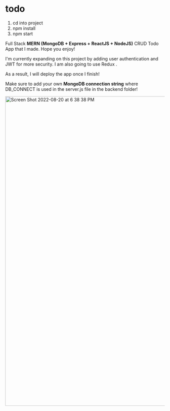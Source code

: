 # todo
1. cd into project
2. npm install
3. npm start

Full Stack **MERN (MongoDB + Express + ReactJS + NodeJS)** CRUD Todo App that I made. Hope you enjoy! 

I'm currently expanding on this project by adding user authentication and JWT for more security. I am also going to use Redux . 

As a result, I will deploy the app once I finish!

Make sure to add your own **MongoDB connection string** where DB_CONNECT is used in the server.js file in the backend folder!

<img width="976" alt="Screen Shot 2022-08-20 at 6 38 38 PM" src="https://user-images.githubusercontent.com/89411519/185768410-5556e3ed-5ba2-477f-84cf-16d84276c706.png">
